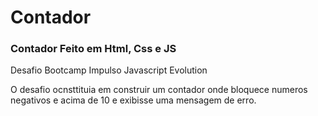 # Contador
### Contador Feito em Html, Css e JS

Desafio Bootcamp Impulso Javascript Evolution

O desafio ocnsttituia em construir um contador onde bloquece numeros negativos e acima de 10 e exibisse uma mensagem de erro.

